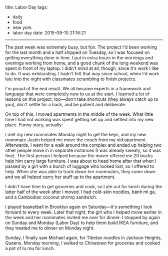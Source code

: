 title: Labor Day
tags:
  - daily
  - food
  - new york
  - labor day
date: 2015-09-10 21:16:21
---

The past week was extremely busy, but fun. The project I'd been working for the last month and a half shipped on Tuesday, so I was focused on getting everything done in time. I put in extra hours in the mornings and evenings working from home, and a good chunk of the long weekend was spent in front of my laptop. I didn't mind at all, though, since it's work I like to do. It was exhilarating. I hadn't felt that way since school, when I'd work late into the night with classmates scrambling to finish projects.

I'm proud of the end result. We all became experts in a framework and language that were completely new to us at the start. I learned a lot of lessons on this project, too—don't take shortcuts (they always catch up to you), don't settle for a hack, and be patient and deliberate.

On top of this, I moved apartments in the middle of the week. What little time I had not working was spent getting set up and settled into my new place. Funny story, actually:

I met my new roommates Monday night to get the keys, and my new roommate Justin helped me move the couch from my old apartment. Afterwards, I went for a walk around the complex and ended up helping two other people move in in separate instances (I was already sweaty, so it was fine). The first person I helped because the mover offered me 20 bucks help him carry large furniture. I was about to head home after that when I passed by a girl with a bunch of luggage who looked lost, so I offered to help. When she was able to track down her roommates, they came down and we all helped carry her stuff up to the apartment.

I didn't have time to get groceries and cook, so I ate out for lunch during the latter half of the week after I moved. I had cold-skin noodles, bánh mì ga, and a Cambodian coconut shrimp sandwich.

I played basketball in Brooklyn again on Saturday—it's something I look forward to every week. Later that night, the girl who I helped move earlier in the week and her roommates invited me over for dinner. I stopped by again on Sunday and Monday (Labor Day) to help them build IKEA furniture, and they treated me to dinner on Monday night.

Sunday, I finally saw Michael again, for Tibetan noodles in Jackson Heights, Queens. Monday morning, I walked to Chinatown for groceries and cooked a pot of lu rou for lunch.
